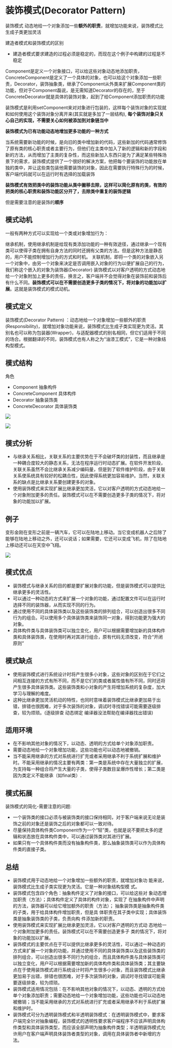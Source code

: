 # 装饰模式(Decorator Pattern)
装饰模式 动态地给一个对象添加一些**额外的职责**，就增加功能来说，装饰模式比生成子类更加灵活

建造者模式和装饰模式的区别
* 建造者模式要求建造的过程必须是稳定的，而现在这个例子中构建的过程是不稳定

Component是定义一个对象接口，可以给这些对象动态地添加职责，ConcreteComponent是定义了一个具体的对象，也可以给这个对象添加一些职责，Decorator，装饰抽象类，继承了Component从外类来扩展Component类的功能，但对于Component磊说，是无需知道Decorator的存在的，至于ConcreteDecorator就是具体的装饰对象，起到了给Component添加职责的功能


装饰模式是利用setComponent来对对象进行包装的，这样每个装饰对象的实现就和如何使用这个装饰对象分离开来(其实就是多加了一层结构), **每个装饰对象只关心自己的实现，不需要关心如何被添加到对象链当中**

**装饰模式为已有功能动态地增加更多功能的一种方式**

当系统需要新功能的时候，是向旧的类中增加新的代码，这些新加的代码通常修饰了原有类的核心职责或者主要行为，但他们在主类中加入了新的逻辑和新的字段和新的方法，从而增加了主类的复杂性，而这些新加入东西只是为了满足某些特殊场景下的需求，装饰模式提供了一个很好的解决方案，他把每个要装饰的功能放在单独的类中，并让这些类包装他需要装饰的对象，因此在需要执行特殊行为的时候，客户端代码就可以在运行时有选择的加载装饰

**装饰模式有效把类中的装饰功能从类中搬移去除，这样可以简化原有的类，有效的把类的核心职责和装饰功能区分开了，去除类中重复的装饰逻辑**

但是需要注意的是装饰的**顺序**

## 模式动机
一般有两种方式可以实现给一个类或对象增加行为：

继承机制，使用继承机制是给现有类添加功能的一种有效途径，通过继承一个现有类可以使得子类在拥有自身方法的同时还拥有父类的方法。但是这种方法是静态的，用户不能控制增加行为的方式和时机。
关联机制，即将一个类的对象嵌入另一个对象中，由另一个对象来决定是否调用嵌入对象的行为以便扩展自己的行为，我们称这个嵌入的对象为装饰器(Decorator)
装饰模式以对客户透明的方式动态地给一个对象附加上更多的责任，换言之，客户端并不会觉得对象在装饰前和装饰后有什么不同。**装饰模式可以在不需要创造更多子类的情况下，将对象的功能加以扩展**。这就是装饰模式的模式动机。

## 模式定义
装饰模式(Decorator Pattern) ：动态地给一个对象增加一些额外的职责(Responsibility)，就增加对象功能来说，装饰模式比生成子类实现更为灵活。其别名也可以称为包装器(Wrapper)，与适配器模式的别名相同，但它们适用于不同的场合。根据翻译的不同，装饰模式也有人称之为“油漆工模式”，它是一种对象结构型模式。

## 模式结构
角色
* Component 抽象构件
* ConcreteComponent 具体构件
* Decorator 抽象装饰类
* ConcreteDecorator 具体装饰类

![](https://img-blog.csdnimg.cn/img_convert/7c7e376817cb60f5dde4b1aad21bdf27.png)

![](https://img-blog.csdnimg.cn/img_convert/695854b996fe7e72f64fa2871d2ea521.png)

## 模式分析
* 与继承关系相比，关联关系的主要优势在于不会破坏类的封装性，而且继承是一种耦合度较大的静态关系，无法在程序运行时动态扩展。在软件开发阶段，关联关系虽然不会比继承关系减少编码量，但是到了软件维护阶段，由于关联关系使系统具有较好的松耦合性，因此使得系统更加容易维护。当然，关联关系的缺点是比继承关系要创建更多的对象。
* 使用装饰模式来实现扩展比继承更加灵活，它以对客户透明的方式动态地给一个对象附加更多的责任。装饰模式可以在不需要创造更多子类的情况下，将对象的功能加以扩展。

## 例子
变形金刚在变形之前是一辆汽车，它可以在陆地上移动。当它变成机器人之后除了能够在陆地上移动之外，还可以说话；如果需要，它还可以变成飞机，除了在陆地上移动还可以在天空中飞翔。

![](https://img-blog.csdnimg.cn/img_convert/2e355673e3efa20d8565020822851d3e.png)

## 模式优点
* 装饰模式与继承关系的目的都是要扩展对象的功能，但是装饰模式可以提供比继承更多的灵活性。
* 可以通过一种动态的方式来扩展一个对象的功能，通过配置文件可以在运行时选择不同的装饰器，从而实现不同的行为。
* 通过使用不同的具体装饰类以及这些装饰类的排列组合，可以创造出很多不同行为的组合。可以使用多个具体装饰类来装饰同一对象，得到功能更为强大的对象。
* 具体构件类与具体装饰类可以独立变化，用户可以根据需要增加新的具体构件类和具体装饰类，在使用时再对其进行组合，原有代码无须改变，符合“开闭原则”

## 模式缺点
* 使用装饰模式进行系统设计时将产生很多小对象，这些对象的区别在于它们之间相互连接的方式有所不同，而不是它们的类或者属性值有所不同，同时还将产生很多具体装饰类。这些装饰类和小对象的产生将增加系统的复杂度，加大学习与理解的难度。
* 这种比继承更加灵活机动的特性，也同时意味着装饰模式比继承更加易于出错，排错也很困难，对于多次装饰的对象，调试时寻找错误可能需要逐级排查，较为烦琐。(逐级排查 动态绑定 编译器没法帮助在编译器找出错误)

## 适用环境
* 在不影响其他对象的情况下，以动态、透明的方式给单个对象添加职责。
* 需要动态地给一个对象增加功能，这些功能也可以动态地被撤销。
* 当不能采用继承的方式对系统进行扩充或者采用继承不利于系统扩展和维护时。不能采用继承的情况主要有两类：第一类是系统中存在大量独立的扩展，为支持每一种组合将产生大量的子类，使得子类数目呈爆炸性增长；第二类是因为类定义不能继承（如final类）.

## 模式拓展
装饰模式的简化-需要注意的问题:
* 一个装饰类的接口必须与被装饰类的接口保持相同，对于客户端来说无论是装饰之前的对象还是装饰之后的对象都可以一致对待。
* 尽量保持具体构件类Component作为一个“轻”类，也就是说不要把太多的逻辑和状态放在具体构件类中，可以通过装饰类对其进行扩展。
* 如果只有一个具体构件类而没有抽象构件类，那么抽象装饰类可以作为具体构件类的直接子类。

## 总结
* 装饰模式用于动态地给一个对象增加一些额外的职责，就增加对象功 能来说，装饰模式比生成子类实现更为灵活。它是一种对象结构型模 式。
* 装饰模式包含四个角色：抽象构件定义了对象的接口，可以给这些对 象动态增加职责（方法）；具体构件定义了具体的构件对象，实现了 在抽象构件中声明的方法，装饰器可以给它增加额外的职责（方法）； 抽象装饰类是抽象构件类的子类，用于给具体构件增加职责，但是具 体职责在其子类中实现；具体装饰类是抽象装饰类的子类，负责向构 件添加新的职责。
* 使用装饰模式来实现扩展比继承更加灵活，它以对客户透明的方式动 态地给一个对象附加更多的责任。装饰模式可以在不需要创造更多子 类的情况下，将对象的功能加以扩展。
* 装饰模式的主要优点在于可以提供比继承更多的灵活性，可以通过一种动态的 方式来扩展一个对象的功能，并通过使用不同的具体装饰类以及这些装饰类的 排列组合，可以创造出很多不同行为的组合，而且具体构件类与具体装饰类可 以独立变化，用户可以根据需要增加新的具体构件类和具体装饰类；其主要缺 点在于使用装饰模式进行系统设计时将产生很多小对象，而且装饰模式比继承 更加易于出错，排错也很困难，对于多次装饰的对象，调试时寻找错误可能需 要逐级排查，较为烦琐。
* 装饰模式适用情况包括：在不影响其他对象的情况下，以动态、透明的方式给 单个对象添加职责；需要动态地给一个对象增加功能，这些功能也可以动态地 被撤销；当不能采用继承的方式对系统进行扩充或者采用继承不利于系统扩展 和维护时。
* 装饰模式可分为透明装饰模式和半透明装饰模式：在透明装饰模式中，要求客 户端完全针对抽象编程，装饰模式的透明性要求客户端程序不应该声明具体构 件类型和具体装饰类型，而应该全部声明为抽象构件类型；半透明装饰模式允 许用户在客户端声明具体装饰者类型的对象，调用在具体装饰者中新增的方法。

